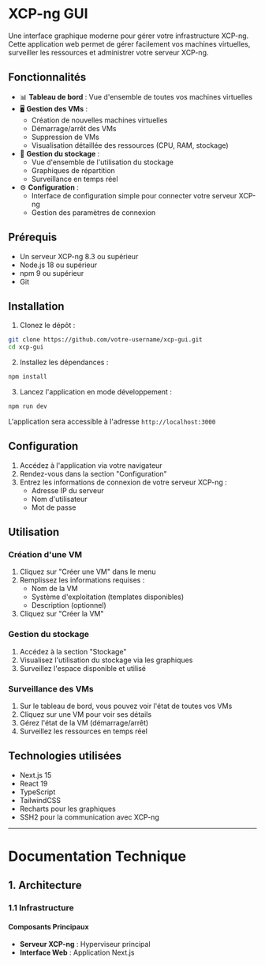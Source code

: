 # XCP-ng GUI

Une interface graphique moderne pour gérer votre infrastructure XCP-ng. Cette application web permet de gérer facilement vos machines virtuelles, surveiller les ressources et administrer votre serveur XCP-ng.

## Fonctionnalités

- 📊 **Tableau de bord** : Vue d'ensemble de toutes vos machines virtuelles
- 🖥️ **Gestion des VMs** :
  - Création de nouvelles machines virtuelles
  - Démarrage/arrêt des VMs
  - Suppression de VMs
  - Visualisation détaillée des ressources (CPU, RAM, stockage)
- 💾 **Gestion du stockage** :
  - Vue d'ensemble de l'utilisation du stockage
  - Graphiques de répartition
  - Surveillance en temps réel
- ⚙️ **Configuration** :
  - Interface de configuration simple pour connecter votre serveur XCP-ng
  - Gestion des paramètres de connexion

## Prérequis

- Un serveur XCP-ng 8.3 ou supérieur
- Node.js 18 ou supérieur
- npm 9 ou supérieur
- Git

## Installation

1. Clonez le dépôt :
```bash
git clone https://github.com/votre-username/xcp-gui.git
cd xcp-gui
```

2. Installez les dépendances :
```bash
npm install
```

3. Lancez l'application en mode développement :
```bash
npm run dev
```

L'application sera accessible à l'adresse `http://localhost:3000`

## Configuration

1. Accédez à l'application via votre navigateur
2. Rendez-vous dans la section "Configuration"
3. Entrez les informations de connexion de votre serveur XCP-ng :
   - Adresse IP du serveur
   - Nom d'utilisateur
   - Mot de passe

## Utilisation

### Création d'une VM
1. Cliquez sur "Créer une VM" dans le menu
2. Remplissez les informations requises :
   - Nom de la VM
   - Système d'exploitation (templates disponibles)
   - Description (optionnel)
3. Cliquez sur "Créer la VM"

### Gestion du stockage
1. Accédez à la section "Stockage"
2. Visualisez l'utilisation du stockage via les graphiques
3. Surveillez l'espace disponible et utilisé

### Surveillance des VMs
1. Sur le tableau de bord, vous pouvez voir l'état de toutes vos VMs
2. Cliquez sur une VM pour voir ses détails
3. Gérez l'état de la VM (démarrage/arrêt)
4. Surveillez les ressources en temps réel

## Technologies utilisées

- Next.js 15
- React 19
- TypeScript
- TailwindCSS
- Recharts pour les graphiques
- SSH2 pour la communication avec XCP-ng

---

# Documentation Technique

## 1. Architecture

### 1.1 Infrastructure

#### Composants Principaux
- **Serveur XCP-ng** : Hyperviseur principal
- **Interface Web** : Application Next.js
